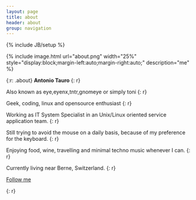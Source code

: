 ```yaml
---
layout: page
title: about 
header: about
group: navigation
---
```

{% include JB/setup %}

{% include image.html url="about.png" width="25%" style="display:block;margin-left:auto;margin-right:auto;" description="me" %}

{:r: .about}
**Antonio Tauro**
{: r}

Also known as eye,eyenx,tntr,gnomeye or simply toni
{: r}

Geek, coding, linux and opensource enthusiast
{: r}

Working as IT System Specialist in an Unix/Linux oriented service application team.
{: r}

Still trying to avoid the mouse on a daily basis, because of my preference for the keyboard.
{: r}

Enjoying food, wine, travelling and minimal techno music whenever I can.
{: r}

Currently living near Berne, Switzerland.
{: r}

<p><a style="border: none;" href='{{site.author.twitter}}'><i class='fi-social-twitter size-48'></i>  Follow me</a></p>
{: r}
